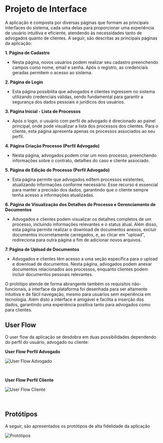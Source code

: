 
# Projeto de Interface

A aplicação é composta por diversas páginas que formam as principais interfaces do sistema, cada uma delas para proporcionar uma experiência de usuário intuitiva e eficiente, atendendo às necessidades tanto de advogados quanto de clientes. A seguir, são descritas as principais páginas da aplicação:

**1. Página de Cadastro**
- Nesta página, novos usuários podem realizar seu cadastro preenchendo campos como nome, email e senha. Após o registro, as credenciais geradas permitem o acesso ao sistema.

**2. Página de Login**
- Esta página possibilita que advogados e clientes ingressem no sistema utilizando credenciais válidas, sendo fundamental para garantir a segurança dos dados pessoais e jurídicos dos usuários.

**3. Página Inicial - Lista de Processos**
- Após o login, o usuário com perfil de advogado é direcionado ao painel principal, onde pode visualizar a lista dos processos dos clientes. Para o cliente, esta página apresenta apenas os processos associados ao seu perfil.

**4. Página Criação Processo (Perfil Advogado)**
- Nesta página, advogados podem criar um novo processo, preenchendo informações sobre o contrato, detalhes do caso e cliente associado. 

**5. Página de Edição de Processo (Perfil Advogado)**
- Esta página permite que advogados editem processos existentes, atualizando informações conforme necessário. Esse recurso é essencial para manter a precisão dos dados, garantindo que o cliente sempre tenha acesso a informações atualizadas.

**6. Página de Visualização dos Detalhes do Processo e Gerenciamento de Documentos**
- Advogados e clientes podem visualizar os detalhes completos de um processo, incluindo informações relevantes e o status atual. Além disso, esta página permite realizar o download de documentos anexos, excluir documentos incorretamente carregados, e, ao clicar em "upload", redireciona para outra página a fim de adicionar novos arquivos.

**7. Página de Upload de Documentos**
- Advogados e clientes têm acesso a uma seção específica para o upload e download de documentos. Nesta página, advogados podem anexar documentos relacionados aos processos, enquanto clientes podem incluir documentos pessoais relevantes.


O protótipo atende de forma abrangente também os requisitos não-funcionais, a interface da plataforma foi desenhada para ser altamente intuitiva e de fácil navegação, mesmo para usuários sem experiência em tecnologia. Além disto a interface é amigável e facilita a inserção dos dados, garantindo uma experiência positiva tanto para advogados como para clientes.


## User Flow

O user flow da aplicação se desdobra em duas possibilidades dependendo do perfil do usuário, advogado ou cliente:
<br>

**User Flow Perfil Advogado**

![User Flow Advogado](img/userflow_advogado.png)

<br>

**User Flow Perfil Cliente**

![User Flow Cliente](img/userflow_cliente.png)

<br>

## Protótipos

A seguir, são apresentados os protótipos de alta fidelidade da aplicação
<br>

![Protótipos](img/prototype.png)







 





